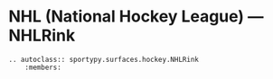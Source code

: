 # NHL (National Hockey League) &mdash; NHLRink

```{eval-rst}
.. autoclass:: sportypy.surfaces.hockey.NHLRink
    :members:
```
